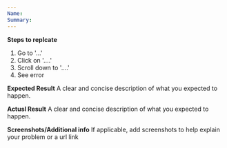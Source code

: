 ```yaml
---
Name:
Summary: 
---
```

**Steps to replcate**
1. Go to '...'
2. Click on '....'
3. Scroll down to '....'
4. See error

**Expected Result**
A clear and concise description of what you expected to happen.

**Actusl Result**
A clear and concise description of what you expected to happen.

**Screenshots/Additional info**
If applicable, add screenshots to help explain your problem or a url link
